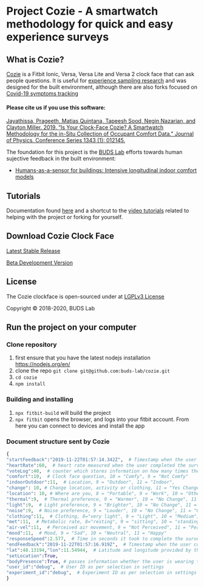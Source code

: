# Project Cozie  - A smartwatch methodology for quick and easy experience surveys 

## What is Cozie?

[Cozie](https://cozie.app/) is a Fitbit Ionic, Versa, Versa Lite and Versa 2 clock face that can ask people questions. It is useful for [experience sampling research](https://en.wikipedia.org/wiki/Experience_sampling_method) and was designed for the built environment, although there are also forks focused on [Covid-19 symptoms tracking](https://github.com/pjayathissa/cozie-covid)

#### Please cite us if you use this software: 
[Jayathissa, Prageeth, Matias Quintana, Tapeesh Sood, Negin Nazarian, and Clayton Miller. 2019. “Is Your Clock-Face Cozie? A Smartwatch Methodology for the in-Situ Collection of Occupant Comfort Data.” Journal of Physics. Conference Series 1343 (1): 012145.](https://iopscience.iop.org/article/10.1088/1742-6596/1343/1/012145)

The foundation for this project is the [BUDS Lab](https://www.budslab.org/) efforts towards human sujective feedback in the built environment:

- [Humans-as-a-sensor for buildings: Intensive longitudinal indoor comfort models](https://arxiv.org/abs/2007.02014)

## Tutorials

Documentation found [here](https://www.budslab.org/website-dev/docs/home) and a shortcut to the [video tutorials](https://www.youtube.com/playlist?list=PLkQs5WJXVHbiBDjmv-1tBYNUQOkmNCctA) related to helping with the project or forking for yourself.

## Download Cozie Clock Face

[Latest Stable Release](https://gallery.fitbit.com/details/512ce6c5-f633-4f7b-853c-891869f5e3d8)

[Beta Development Version](https://gallery.fitbit.com/details/d787c911-ce11-432e-8b68-69da0f3446c8)

## License


The Cozie clockface is open-sourced under at [LGPLv3 License](https://github.com/buds-lab/cozie/blob/master/LICENSE)

Copyright © 2018-2020, BUDS Lab

## Run the project on your computer

### Clone repository
 
 1. first ensure that you have the latest nodejs installation https://nodejs.org/en/
 2. clone the repo `git clone git@github.com:buds-lab/cozie.git`
 3. `cd cozie`
 4. `npm install`
 
### Building and installing
 
 1. `npx fitbit-build` will build the project
 2. `npx fitbit` opens the browser, and logs into your fitbit account. From here you can connect to devices and install the app

 ### Document structure sent by Cozie
 ```python
 {
 "startFeedback":"2019-11-22T01:57:14.342Z",  # Timestamp when the user started the survey (i.e. pressed one of the two buttons in the clock face)
 "heartRate":60,  # heart rate measured when the user completed the survey
 "voteLog":40,  # counter which stores information on how many times the user completed the survey, used for debugging to check that no responses where lost
 "comfort":10,  # Clock face question, 10 = "Comfy", 9 = "Not Comfy" 
 "indoorOutdoor":11,  # Location, 9 = "Outdoor", 11 = "Indoor",
 "change": 10, # Change location, activity or clothing, 11 = "Yes Change", 10 = "No Change"
 "location": 10, # Where are you, 8 = "Portable", 9 = "Work", 10 = "Other", 11 = "Home"
 "thermal":9,  # Thermal preference, 9 = "Warmer", 10 = "No Change", 11 = "Cooler"
 "light":9,  # Light preference, 9 = "Brighter", 10 = "No Change", 11 = "Dimmer"
 "noise":9,  # Noise preference, 9 = "Louder", 10 = "No Change", 11 = "Quiter"
 "clothing":11,  # Clothing, 8="very light", 9 = "Light", 10 = "Medium", 11 = "Heavy"
 "met":11,  # Metabolic rate, 8="resting", 9 = "sitting", 10 = "standing", 11 = "exercising"
 "air-vel":11,  # Perceived air movement, 9 = "Not Perceived", 11 = "Perceived"
 "mood":11,  # Mood, 9 = "Sad", 10 = "Neutral", 11 = "Happy"
 "responseSpeed":2.577,  # Time in seconds it took to complete the survey
 "endFeedback":"2019-11-22T01:57:16.919Z",  # Timestamp when the user completed the survey
 "lat":48.13194,"lon":11.54944,  # Latitude and longitude provided by the GPS of the phone
 "setLocation":True,
 "bodyPresence":True, # passes information whether the user is wearing the watch or not
 "user_id":"debug",  # User ID as per selection in settings
 "experiment_id":"debug",  # Experiment ID as per selection in settings
 }
 ```

